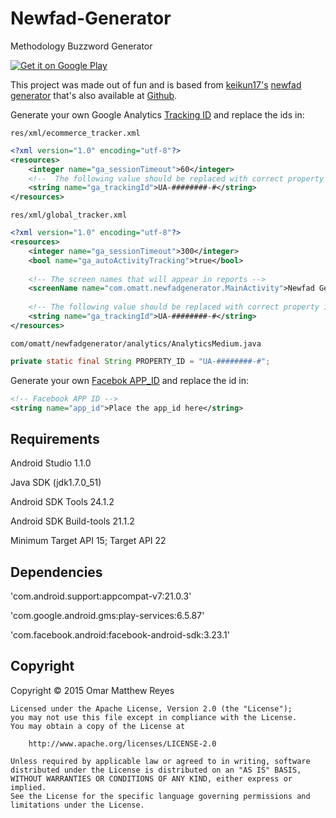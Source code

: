 # Newfad-Generator
Methodology Buzzword Generator


[![Get it on Google Play](http://www.android.com/images/brand/get_it_on_play_logo_small.png)](https://play.google.com/store/apps/details?id=com.omatt.newfadgenerator)

This project was made out of fun and is based from [keikun17's](https://github.com/keikun17) [newfad generator](https://keikun17.github.io/newfad-generator/) that's also available at [Github](https://github.com/keikun17/newfad-generator). 

Generate your own Google Analytics [Tracking ID](https://www.google.com/analytics/) and replace the ids in:

`res/xml/ecommerce_tracker.xml`
```xml
<?xml version="1.0" encoding="utf-8"?>
<resources>
    <integer name="ga_sessionTimeout">60</integer>
    <!--  The following value should be replaced with correct property id. -->
    <string name="ga_trackingId">UA-########-#</string>
</resources>
```
`res/xml/global_tracker.xml`
```xml
<?xml version="1.0" encoding="utf-8"?>
<resources>
    <integer name="ga_sessionTimeout">300</integer>
    <bool name="ga_autoActivityTracking">true</bool>
    
    <!-- The screen names that will appear in reports -->
    <screenName name="com.omatt.newfadgenerator.MainActivity">Newfad Generator</screenName>
    
    <!-- The following value should be replaced with correct property id. -->
    <string name="ga_trackingId">UA-########-#</string>
</resources>
```
    
`com/omatt/newfadgenerator/analytics/AnalyticsMedium.java`
```java
private static final String PROPERTY_ID = "UA-########-#";
```

Generate your own [Facebok APP_ID](https://developers.facebook.com/apps/) and replace the id in:
```xml
<!-- Facebook APP ID -->
<string name="app_id">Place the app_id here</string>
```

Requirements
--------
Android Studio 1.1.0

Java SDK (jdk1.7.0_51)

Android SDK Tools 24.1.2

Android SDK Build-tools 21.1.2

Minimum Target API 15; Target API 22

Dependencies
--------
'com.android.support:appcompat-v7:21.0.3'

'com.google.android.gms:play-services:6.5.87'

'com.facebook.android:facebook-android-sdk:3.23.1'

<h2>Copyright</h2>
    Copyright © 2015 Omar Matthew Reyes
    
    Licensed under the Apache License, Version 2.0 (the "License");
    you may not use this file except in compliance with the License.
    You may obtain a copy of the License at
    
        http://www.apache.org/licenses/LICENSE-2.0
    
    Unless required by applicable law or agreed to in writing, software
    distributed under the License is distributed on an "AS IS" BASIS,
    WITHOUT WARRANTIES OR CONDITIONS OF ANY KIND, either express or implied.
    See the License for the specific language governing permissions and
    limitations under the License.
